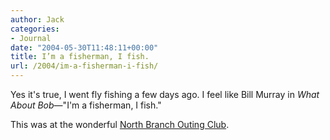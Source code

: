 ```yaml
---
author: Jack
categories:
- Journal
date: "2004-05-30T11:48:11+00:00"
title: I’m a fisherman, I fish.
url: /2004/im-a-fisherman-i-fish/
---
```


Yes it's true, I went fly fishing a few days ago. I feel like Bill Murray in _What About Bob_&#8212;"I'm a fisherman, I fish."

This was at the wonderful [North Branch Outing Club][1].

 [1]: http://www.fullersnboc.com